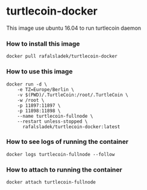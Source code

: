 # turtlecoin-docker
This image use ubuntu 16.04 to run turtlecoin daemon

### How to install this image
```
docker pull rafalsladek/turtlecoin-docker
```

### How to use this image
```
docker run -d \
    -e TZ=Europe/Berlin \
    -v $(PWD)/.TurtleCoin:/root/.TurtleCoin \
    -w /root \
    -p 11897:11897 \
    -p 11898:11898 \
    --name turtlecoin-fullnode \
    --restart unless-stopped \
      rafalsladek/turtlecoin-docker:latest
```

### How to see logs of running the container
```
docker logs turtlecoin-fullnode --follow
```

### How to attach to running the container
```
docker attach turtlecoin-fullnode
```